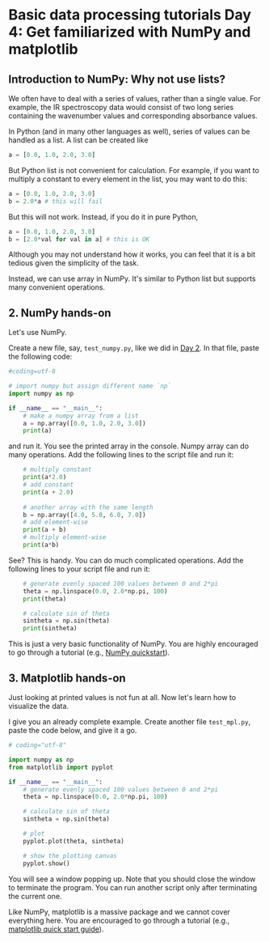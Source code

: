 # Basic data processing tutorials Day 4: Get familiarized with NumPy and matplotlib

## Introduction to NumPy: Why not use lists?
We often have to deal with a series of values, rather than a single value. For example, the IR spectroscopy data would consist of two long series containing the wavenumber values and corresponding absorbance values. 

In Python (and in many other languages as well), series of values can be handled as a list. A list can be created like

```python
a = [0.0, 1.0, 2.0, 3.0]
```

But Python list is not convenient for calculation. For example, if you want to multiply a constant to every element in the list, you may want to do this:

```python
a = [0.0, 1.0, 2.0, 3.0]
b = 2.0*a # this will fail
```
But this will not work. Instead, if you do it in pure Python, 

```python
a = [0.0, 1.0, 2.0, 3.0]
b = [2.0*val for val in a] # this is OK
```
Although you may not understand how it works, you can feel that it is a bit tedious given the simplicity of the task. 

Instead, we can use array in NumPy. It's similar to Python list but supports many convenient operations. 

## 2. NumPy hands-on
Let's use NumPy. 

Create a new file, say, `test_numpy.py`, like we did in [Day 2](day2.md). 
In that file, paste the following code:

```python
#coding=utf-8

# import numpy but assign different name `np`
import numpy as np

if __name__ == "__main__":
    # make a numpy array from a list
    a = np.array([0.0, 1.0, 2.0, 3.0]) 
    print(a)
```

and run it. You see the printed array in the console. 
Numpy array can do many operations. Add the following lines to the script file and run it: 
```python
    # multiply constant
    print(a*2.0)
    # add constant
    print(a + 2.0)
    
    # another array with the same length
    b = np.array([4.0, 5.0, 6.0, 7.0])
    # add element-wise
    print(a + b)
    # multiply element-wise
    print(a*b)
```

See? This is handy. You can do much complicated operations. Add the following lines to your script file and run it:
```python
    # generate evenly spaced 100 values between 0 and 2*pi
    theta = np.linspace(0.0, 2.0*np.pi, 100)
    print(theta)

    # calculate sin of theta
    sintheta = np.sin(theta)
    print(sintheta)
```

This is just a very basic functionality of NumPy. You are highly encouraged to go through a tutorial (e.g., [NumPy quickstart](https://numpy.org/doc/stable/user/quickstart.html)). 

## 3. Matplotlib hands-on
Just looking at printed values is not fun at all.
Now let's learn how to visualize the data. 

I give you an already complete example. Create another file `test_mpl.py`, paste the code below, and give it a go. 

```python
# coding="utf-8"

import numpy as np
from matplotlib import pyplot

if __name__ == "__main__":
    # generate evenly spaced 100 values between 0 and 2*pi
    theta = np.linspace(0.0, 2.0*np.pi, 100)

    # calculate sin of theta
    sintheta = np.sin(theta)

    # plot
    pyplot.plot(theta, sintheta)

    # show the plotting canvas
    pyplot.show()
```

You will see a window popping up. 
Note that you should close the window to terminate the program. You can run another script only after terminating the current one. 

Like NumPy, matplotlib is a massive package and we cannot cover everything here. 
You are encouraged to go through a tutorial (e.g., [matplotlib quick start guide](https://matplotlib.org/stable/users/explain/quick_start.html#quick-start)). 
